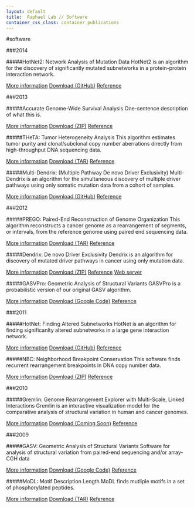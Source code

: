 ```yaml
---
layout: default
title:  Raphael Lab // Software
container_css_class: container publications
---
```


#software

###2014

#####HotNet2: Network Analysis of Mutation Data
HotNet2 is an algorithm for the discovery of significantly mutated subnetworks in a protein-protein interaction network.

<span class="label label-primary">
	<a href="/projects/hotnet">More information</a>
</span>
<span class="label label-danger">
	<a href="/projects/hotnet">Download (GitHub)</a>
</span>
<span class="label label-success">
	<a href="/projects/hotnet">Reference</a>
</span>

<br/>

###2013

#####Accurate Genome-Wide Survival Analysis
One-sentence description of what this is.

<span class="label label-primary">
	<a href="/projects/survival">More information</a>
</span>
<span class="label label-danger">
	<a href="/projects/survival">Download (ZIP)</a>
</span>
<span class="label label-success">
	<a href="/projects/survival">Reference</a>
</span>

<br/>

#####THeTA: Tumor Heterogeneity Analysis
This algorithm estimates tumor purity and clonal/subclonal copy number aberrations directly from high-throughput DNA sequencing data.

<span class="label label-primary">
	<a href="/projects/theta">More information</a>
</span>
<span class="label label-danger">
	<a href="/projects/theta">Download (TAR)</a>
</span>
<span class="label label-success">
	<a href="/projects/theta">Reference</a>
</span>

<br/>

#####Multi-Dendrix: (Multiple Pathway De novo Driver Exclusivity)
Multi-Dendrix is an algorithm for the simultaneous discovery of multiple driver pathways using only somatic mutation data from a cohort of samples.

<span class="label label-primary">
	<a href="/projects/multi-dendrix">More information</a>
</span>
<span class="label label-danger">
	<a href="/projects/multi-dendrix">Download (GitHub)</a>
</span>
<span class="label label-success">
	<a href="/projects/multi-dendrix">Reference</a>
</span>

<br/>

###2012

#####PREGO: Paired-End Reconstruction of Genome Organization
This algorithm reconstructs a cancer genome as a rearrangement of segments, or intervals, from the reference genome using paired end sequencing data.

<span class="label label-primary">
	<a href="/projects/prego">More information</a>
</span>
<span class="label label-danger">
	<a href="/projects/prego">Download (TAR)</a>
</span>
<span class="label label-success">
	<a href="/projects/prego">Reference</a>
</span>

<br/>

#####Dendrix: De novo Driver Exclusivity
Dendrix is an algorithm for discovery of mutated driver pathways in cancer using only mutation data. 

<span class="label label-primary">
	<a href="/projects/dendrix">More information</a>
</span>
<span class="label label-danger">
	<a href="/projects/dendrix">Download (ZIP)</a>
</span>
<span class="label label-success">
	<a href="/projects/dendrix">Reference</a>
</span>
<span class="label label-info">
	<a href="http://ccmbweb.ccv.brown.edu/dendrix/">Web server</a>
</span>

<br/>

#####GASVPro: Geometric Analysis of Structural Variants
GASVPro is a probabilistic version of our original GASV algorithm.

<span class="label label-primary">
	<a href="/projects/gasv">More information</a>
</span>
<span class="label label-danger">
	<a href="http://code.google.com/p/gasv/">Download (Google Code)</a>
</span>
<span class="label label-success">
	<a href="/projects/gasv">Reference</a>
</span>

<br/>

###2011

#####HotNet: Finding Altered Subnetworks
HotNet is an algorithm for finding significanlty altered subnetworks in a large gene interaction network. 

<span class="label label-primary">
	<a href="/projects/hotnet">More information</a>
</span>
<span class="label label-danger">
	<a href="/projects/hotnet">Download (GitHub)</a>
</span>
<span class="label label-success">
	<a href="/projects/hotnet">Reference</a>
</span>

<br/>

#####NBC: Neighborhood Breakpoint Conservation
This software finds recurrent rearrangement breakpoints in DNA copy number data.

<span class="label label-primary">
	<a href="/projects/nbc">More information</a>
</span>
<span class="label label-danger">
	<a href="/projects/nbc">Download (ZIP)</a>
</span>
<span class="label label-success">
	<a href="/projects/nbc">Reference</a>
</span>

<br/>

###2010

#####Gremlin: Genome Rearrangement Explorer with Multi-Scale, Linked Interactions
Gremlin is an interactive visualization model for the comparative analysis of structural variation in human and cancer genomes.

<span class="label label-primary">
	<a href="/projects/gremlin">More information</a>
</span>
<span class="label label-danger">
	<a href="/projects/gremlin">Download (Coming Soon)</a>
</span>
<span class="label label-success">
	<a href="/projects/gremlin">Reference</a>
</span>

<br/>

###2009

#####GASV: Geometric Analysis of Structural Variants
Software for analysis of structural variation from paired-end sequencing and/or array-CGH data

<span class="label label-primary">
	<a href="/projects/gasv">More information</a>
</span>
<span class="label label-danger">
	<a href="http://code.google.com/p/gasv/">Download (Google Code)</a>
</span>
<span class="label label-success">
	<a href="/projects/gasv">Reference</a>
</span>

<br/>

#####MoDL: Motif Description Length
MoDL finds mutliple motifs in a set of phosphorylated peptides.

<span class="label label-primary">
	<a href="/projects/gasv">More information</a>
</span>
<span class="label label-danger">
	<a href="http://code.google.com/p/gasv/">Download (TAR)</a>
</span>
<span class="label label-success">
	<a href="/projects/gasv">Reference</a>
</span>

<br/>


